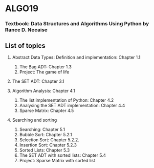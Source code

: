 # ALGO19 #

### Textbook: Data Structures and Algorithms Using Python by Rance D. Necaise ###


## List of topics ##

1. Abstract Data Types: Definition and implementation: Chapter 1.1
    1. The Bag ADT: Chapter 1.3
    2. Project: The game of life
  
2. The SET ADT: Chapter 3.1
3. Algorithm Analysis: Chapter 4.1
    1. The list implementation of Python: Chapter 4.2
    2. Analysing the SET ADT implementation: Chapter 4.4
    3. Sparse Matrix: Chapter 4.5
4. Searching and sorting
    1. Searching: Chapter 5.1
    2. Bubble Sort: Chapter 5.2.1
    3. Selection Sort: Chapter 5.2.2.
    4. Insertion Sort: Chapter 5.2.3
    5. Sorted Lists: Chapter 5.3
    6. The SET ADT with sorted lists: Chapter 5.4
    7. Project: Sparse Matrix with sorted list


